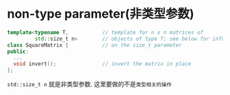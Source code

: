 non-type parameter(非类型参数)
===

```cpp
template<typename T,           // template for n x n matrices of
         std::size_t n>        // objects of type T; see below for info
class SquareMatrix {           // on the size_t parameter
public:
  ...
  void invert();               // invert the matrix in place
};
```

`std::size_t n` 就是非类型参数. 这里要做的不是`类型相关的操作`

